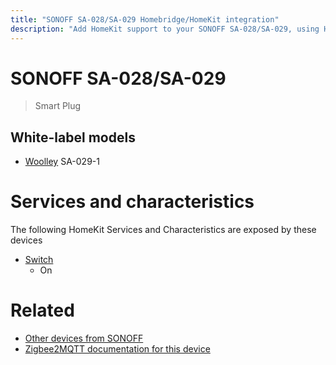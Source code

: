```yaml
---
title: "SONOFF SA-028/SA-029 Homebridge/HomeKit integration"
description: "Add HomeKit support to your SONOFF SA-028/SA-029, using Homebridge, Zigbee2MQTT and homebridge-z2m."
---
```

<!---
This file has been GENERATED using src/docgen/docgen.ts
DO NOT EDIT THIS FILE MANUALLY!
-->
# SONOFF SA-028/SA-029
> Smart Plug


## White-label models
* [Woolley](../index.md#woolley) SA-029-1

# Services and characteristics
The following HomeKit Services and Characteristics are exposed by
these devices

* [Switch](../../switch.md)
  * On


# Related
* [Other devices from SONOFF](../index.md#sonoff)
* [Zigbee2MQTT documentation for this device](https://www.zigbee2mqtt.io/devices/SA-028_SA-029.html)